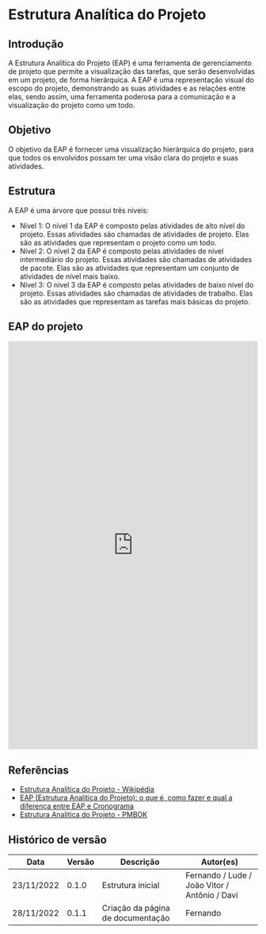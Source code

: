 # Estrutura Analítica do Projeto

## Introdução

A Estrutura Analítica do Projeto (EAP) é uma ferramenta de gerenciamento de projeto que permite a visualização das tarefas, que serão desenvolvidas em um projeto, de forma hierárquica. A EAP é uma representação visual do escopo do projeto, demonstrando as suas atividades e as relações entre elas, sendo assim, uma ferramenta poderosa para a comunicação e a visualização do projeto como um todo.

## Objetivo

O objetivo da EAP é fornecer uma visualização hierárquica do projeto, para que todos os envolvidos possam ter uma visão clara do projeto e suas atividades.

## Estrutura

A EAP é uma árvore que possui três níveis:

* Nível 1: O nível 1 da EAP é composto pelas atividades de alto nível do projeto. Essas atividades são chamadas de atividades de projeto. Elas são as atividades que representam o projeto como um todo.
* Nível 2: O nível 2 da EAP é composto pelas atividades de nível intermediário do projeto. Essas atividades são chamadas de atividades de pacote. Elas são as atividades que representam um conjunto de atividades de nível mais baixo.
* Nível 3: O nível 3 da EAP é composto pelas atividades de baixo nível do projeto. Essas atividades são chamadas de atividades de trabalho. Elas são as atividades que representam as tarefas mais básicas do projeto.

## EAP do projeto

<iframe frameborder="0" style="width:100%;height:822px;" src="https://viewer.diagrams.net/?tags=%7B%7D&highlight=0000ff&edit=_blank&layers=1&nav=1&title=EAP.drawio#Uhttps%3A%2F%2Fdrive.google.com%2Fuc%3Fid%3D1xQRblFbXNRkdKZgXZmL62AJOoPMe0Xrj%26export%3Ddownload"></iframe>

## Referências

* [Estrutura Analítica do Projeto - Wikipédia](https://pt.wikipedia.org/wiki/Estrutura_anal%C3%ADtica_do_projeto)
* [EAP (Estrutura Analítica do Projeto): o que é, como fazer e qual a diferença entre EAP e Cronograma](https://www.euax.com.br/2018/12/eap-estrutura-analitica-projeto/)
* [Estrutura Analítica do Projeto - PMBOK](https://www.pmi.org/pmbok-guide-standards/foundational/pmbok)

## Histórico de versão

| Data       | Versão | Descrição                                                        | Autor(es)                  |
| ---------- | ------ | ---------------------------------------------------------------- | -------------------------- |
| 23/11/2022 | 0.1.0  | Estrutura inicial                          | Fernando / Lude / João Vitor / Antônio / Davi    |
| 28/11/2022 | 0.1.1  | Criação da página de documentação                                | Fernando                   |